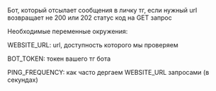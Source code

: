Бот, который отсылает сообщения в личку тг, если нужный url возвращает не 200 или 202 статус код на GET запрос

Необходимые переменные окружения:

WEBSITE_URL: url, доступность которого мы проверяем

BOT_TOKEN: токен вашего тг бота

PING_FREQUENCY: как часто дергаем WEBSITE_URL запросами (в секундах)